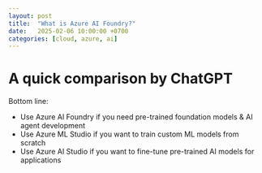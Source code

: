 ```yaml
---
layout: post
title:  "What is Azure AI Foundry?"
date:   2025-02-06 10:00:00 +0700
categories: [cloud, azure, ai]
---
```


# A quick comparison by ChatGPT
Bottom line:
- Use Azure AI Foundry if you need pre-trained foundation models & AI agent development
- Use Azure ML Studio if you want to train custom ML models from scratch
- Use Azure AI Studio if you want to fine-tune pre-trained AI models for applications
